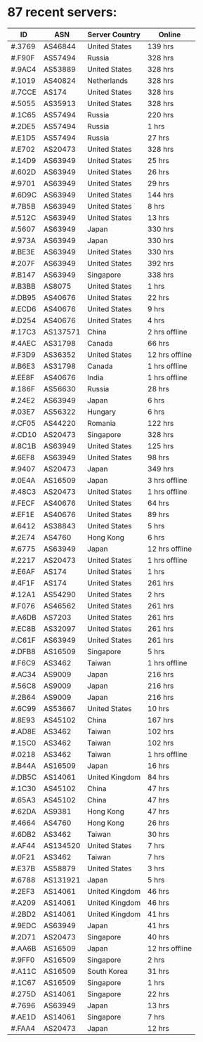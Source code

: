 # 87 recent servers:

| ID | ASN | Server Country | Online |
| ------ | ------ | ------ | ------ |
| #.3769 | AS46844 | United States | 139 hrs |
| #.F90F | AS57494 | Russia | 328 hrs |
| #.9AC4 | AS53889 | United States | 328 hrs |
| #.1019 | AS40824 | Netherlands | 328 hrs |
| #.7CCE | AS174 | United States | 328 hrs |
| #.5055 | AS35913 | United States | 328 hrs |
| #.1C65 | AS57494 | Russia | 220 hrs |
| #.2DE5 | AS57494 | Russia | 1 hrs |
| #.E1D5 | AS57494 | Russia | 27 hrs |
| #.E702 | AS20473 | United States | 328 hrs |
| #.14D9 | AS63949 | United States | 25 hrs |
| #.602D | AS63949 | United States | 26 hrs |
| #.9701 | AS63949 | United States | 29 hrs |
| #.6D9C | AS63949 | United States | 144 hrs |
| #.7B5B | AS63949 | United States | 8 hrs |
| #.512C | AS63949 | United States | 13 hrs |
| #.5607 | AS63949 | Japan | 330 hrs |
| #.973A | AS63949 | Japan | 330 hrs |
| #.BE3E | AS63949 | United States | 330 hrs |
| #.207F | AS63949 | United States | 392 hrs |
| #.B147 | AS63949 | Singapore | 338 hrs |
| #.B3BB | AS8075 | United States | 1 hrs |
| #.DB95 | AS40676 | United States | 22 hrs |
| #.ECD6 | AS40676 | United States | 9 hrs |
| #.D254 | AS40676 | United States | 4 hrs |
| #.17C3 | AS137571 | China | 2 hrs offline |
| #.4AEC | AS31798 | Canada | 66 hrs |
| #.F3D9 | AS36352 | United States | 12 hrs offline |
| #.B6E3 | AS31798 | Canada | 1 hrs offline |
| #.EE8F | AS40676 | India | 1 hrs offline |
| #.186F | AS56630 | Russia | 28 hrs |
| #.24E2 | AS63949 | Japan | 6 hrs |
| #.03E7 | AS56322 | Hungary | 6 hrs |
| #.CF05 | AS44220 | Romania | 122 hrs |
| #.CD10 | AS20473 | Singapore | 328 hrs |
| #.8C1B | AS63949 | United States | 125 hrs |
| #.6EF8 | AS63949 | United States | 98 hrs |
| #.9407 | AS20473 | Japan | 349 hrs |
| #.0E4A | AS16509 | Japan | 3 hrs offline |
| #.48C3 | AS20473 | United States | 1 hrs offline |
| #.FECF | AS40676 | United States | 64 hrs |
| #.EF1E | AS40676 | United States | 89 hrs |
| #.6412 | AS38843 | United States | 5 hrs |
| #.2E74 | AS4760 | Hong Kong | 6 hrs |
| #.6775 | AS63949 | Japan | 12 hrs offline |
| #.2217 | AS20473 | United States | 1 hrs offline |
| #.E6AF | AS174 | United States | 1 hrs |
| #.4F1F | AS174 | United States | 261 hrs |
| #.12A1 | AS54290 | United States | 2 hrs |
| #.F076 | AS46562 | United States | 261 hrs |
| #.A6DB | AS7203 | United States | 261 hrs |
| #.EC8B | AS32097 | United States | 261 hrs |
| #.C61F | AS63949 | United States | 261 hrs |
| #.DFB8 | AS16509 | Singapore | 5 hrs |
| #.F6C9 | AS3462 | Taiwan | 1 hrs offline |
| #.AC34 | AS9009 | Japan | 216 hrs |
| #.56C8 | AS9009 | Japan | 216 hrs |
| #.2B64 | AS9009 | Japan | 216 hrs |
| #.6C99 | AS53667 | United States | 10 hrs |
| #.8E93 | AS45102 | China | 167 hrs |
| #.AD8E | AS3462 | Taiwan | 102 hrs |
| #.15C0 | AS3462 | Taiwan | 102 hrs |
| #.0218 | AS3462 | Taiwan | 1 hrs offline |
| #.B44A | AS16509 | Japan | 16 hrs |
| #.DB5C | AS14061 | United Kingdom | 84 hrs |
| #.1C30 | AS45102 | China | 47 hrs |
| #.65A3 | AS45102 | China | 47 hrs |
| #.62DA | AS9381 | Hong Kong | 47 hrs |
| #.4664 | AS4760 | Hong Kong | 26 hrs |
| #.6DB2 | AS3462 | Taiwan | 30 hrs |
| #.AF44 | AS134520 | United States | 7 hrs |
| #.0F21 | AS3462 | Taiwan | 7 hrs |
| #.E37B | AS58879 | United States | 3 hrs |
| #.6788 | AS131921 | Japan | 5 hrs |
| #.2EF3 | AS14061 | United Kingdom | 46 hrs |
| #.A209 | AS14061 | United Kingdom | 46 hrs |
| #.2BD2 | AS14061 | United Kingdom | 41 hrs |
| #.9EDC | AS63949 | Japan | 41 hrs |
| #.2D71 | AS20473 | Singapore | 40 hrs |
| #.AA6B | AS16509 | Japan | 12 hrs offline |
| #.9FF0 | AS16509 | Singapore | 2 hrs |
| #.A11C | AS16509 | South Korea | 31 hrs |
| #.1C67 | AS16509 | Singapore | 1 hrs |
| #.275D | AS14061 | Singapore | 22 hrs |
| #.7696 | AS63949 | Japan | 13 hrs |
| #.AE1D | AS14061 | Singapore | 7 hrs |
| #.FAA4 | AS20473 | Japan | 12 hrs |

